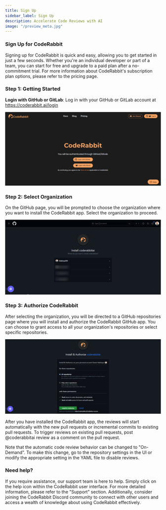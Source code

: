 ```yaml
---
title: Sign Up
sidebar_label: Sign Up
description: Accelerate Code Reviews with AI
image: "/preview_meta.jpg"
---
```


<head>
 <meta charSet="utf-8" />
  <meta name="title" content="CodeRabbit: AI-powered Code Reviews" />
  <meta name="description" content="Accelerate Code Reviews with AI" />

  <meta property="og:type" content="website" />
  <meta property="og:url" content="https://coderabbit.ai/" />
  <meta property="og:title" content="CodeRabbit: AI-powered Code Reviews" />
  <meta property="og:description" content="Accelerate Code Reviews with AI" />
  <meta property="og:image" content="/preview_meta.jpg" />

  <meta name="twitter:image" content="https://coderabbit.ai/preview_meta.jpg" />
  <meta name="twitter:card" content="summary_large_image" />
  <meta name="twitter:title" content="CodeRabbit: AI-powered Code Reviews" />
  <meta name="twitter:description" content="Accelerate Code Reviews with AI" />
</head>

### **Sign Up for CodeRabbit**

Signing up for CodeRabbit is quick and easy, allowing you to get started in just a few seconds. Whether you're an individual developer or part of a team, you can start for free and upgrade to a paid plan after a no-commitment trial. For more information about CodeRabbit's subscription plan options, please refer to the pricing page.

### **Step 1: Getting Started**

**Login with GitHub or GitLab**: Log in with your GitHub or GitLab account at https://coderabbit.ai/login

![Untitled](./images/signup.png)

### **Step 2: Select Organization**

On the GitHub page, you will be prompted to choose the organization where you want to install the CodeRabbit app. Select the organization to proceed.

![Untitled](./images/add2.png)

### **Step 3: Authorize CodeRabbit**

After selecting the organization, you will be directed to a GitHub repositories page where you will install and authorize the CodeRabbit GitHub app. You can choose to grant access to all your organization's repositories or select specific repositories.

![Untitled](./images/add3.png)

After you have installed the CodeRabbit app, the reviews will start automatically with the new pull requests or incremental commits to existing pull requests. To trigger reviews on existing pull requests, post @coderabbitai review as a comment on the pull request.

Note that the automatic code review behavior can be changed to "On-Demand". To make this change, go to the repository settings in the UI or modify the appropriate setting in the YAML file to disable reviews.

### **Need help?**

If you require assistance, our support team is here to help. Simply click on the help icon within the CodeRabbit user interface. For more detailed information, please refer to the "Support" section. Additionally, consider joining the CodeRabbit Discord community to connect with other users and access a wealth of knowledge about using CodeRabbit effectively.
